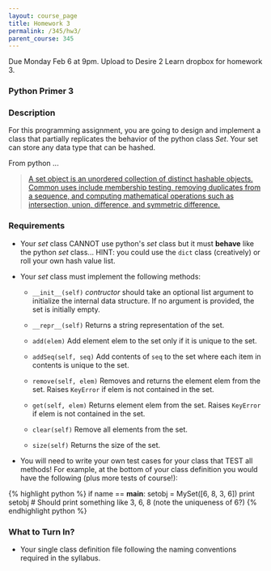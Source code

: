 ```yaml
---
layout: course_page
title: Homework 3
permalink: /345/hw3/
parent_course: 345
---
```


Due Monday Feb 6 at 9pm. Upload to Desire 2 Learn dropbox for homework 3.

### Python Primer 3


### Description
For this programming assignment, you are going to design and implement a class that partially replicates the behavior of the python class *Set*. Your set can store any data type that can be hashed.

From python ...

>[A set object is an unordered collection of distinct hashable objects. Common uses include membership testing, removing duplicates from a sequence, and computing mathematical operations such as intersection, union, difference, and symmetric difference.](https://docs.python.org/2/library/stdtypes.html#set-types-set-frozenset)


### Requirements
- Your *set* class CANNOT use python's *set* class but it must **behave** like the python *set* class... HINT: you could use the ```dict``` class (creatively) or roll your own hash value list.

- Your *set* class must implement the following methods:
	- ```__init__(self)``` *contructor* should take an optional list argument to initialize the internal data structure. If no argument is provided, the set is initially empty.
	
	- ```__repr__(self)``` Returns a string representation of the set.
	
	- ```add(elem)``` Add element elem to the set only if it is unique to the set.

	- ```addSeq(self, seq)``` Add contents of ```seq``` to the set where each item in contents is unique to the set.

	- ```remove(self, elem)``` Removes and returns the element elem from the set. Raises ```KeyError``` if elem is not contained in the set.

	- ```get(self, elem)``` Returns element elem from the set. Raises ```KeyError``` if elem is not contained in the set.

	- ```clear(self)``` Remove all elements from the set.
	
	- ```size(self)``` Returns the size of the set.
	

- You will need to write your own test cases for your class that TEST all methods! For example, at the bottom of your class definition you would have the following (plus more tests of course!):

{% highlight python %}
if name == __main__:
	setobj = MySet([6, 8, 3, 6])
	print setobj
	# Should print something like 3, 6, 8 (note the uniqueness of 6?)
{% endhighlight python %}

### What to Turn In?
- Your single class definition file following the naming conventions required in the syllabus.



